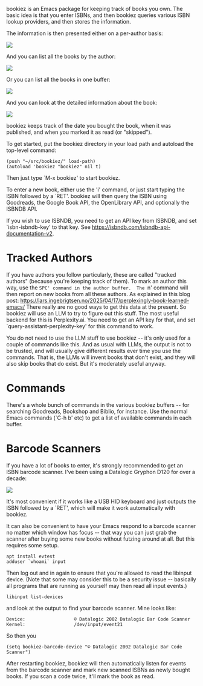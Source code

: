 bookiez is an Emacs package for keeping track of books you own.  The
basic idea is that you enter ISBNs, and then bookiez queries various
ISBN lookup providers, and then stores the information.

The information is then presented either on a per-author basis:

![](https://lars.ingebrigtsen.no/?p=114764)

And you can list all the books by the author:

![](https://lars.ingebrigtsen.no/?p=114765)

Or you can list all the books in one buffer:

![](https://lars.ingebrigtsen.no/?p=114766)

And you can look at the detailed information about the book:

![](https://lars.ingebrigtsen.no/?p=114767)

bookiez keeps track of the date you bought the book, when it was
published, and when you marked it as read (or "skipped").

To get started, put the bookiez directory in your load path and
autoload the top-level command:

    (push "~/src/bookiez/" load-path)
    (autoload 'bookiez "bookiez" nil t)
	
Then just type `M-x bookiez' to start bookiez.

To enter a new book, either use the 'i' command, or just start typing
the ISBN followed by a `RET'.  bookiez will then query the ISBN using
Goodreads, the Google Book API, the OpenLibrary API, and optionally
the ISBNDB API.

If you wish to use ISBNDB, you need to get an API key from ISBNDB, and
set `isbn-isbndb-key' to that key.  See
https://isbndb.com/isbndb-api-documentation-v2.

Tracked Authors
===============

If you have authors you follow particularly, these are called "tracked
authors" (because you're keeping track of them).  To mark an author
this way, use the `SPC' command in the author buffer.  The `n' command
will then report on new books from all these authors.  As explained in 
this blog post:
https://lars.ingebrigtsen.no/2025/04/17/perplexingly-book-learned-emacs/ 
There really are no good ways to get this data at the present.  So
bookiez will use an LLM to try to figure out this stuff.  The most
useful backend for this is Perplexity.ai.  You need to get an API key
for that, and set `query-assistant-perplexity-key' for this command to
work.

You do not need to use the LLM stuff to use bookiez -- it's only used
for a couple of commands like this.  And as usual with LLMs, the
output is not to be trusted, and will usually give different results
ever time you use the commands.  That is, the LLMs will invent books
that don't exist, and they will also skip books that do exist.  But
it's moderately useful anyway.

Commands
========

There's a whole bunch of commands in the various bookiez buffers --
for searching Goodreads, Bookshop and Biblio, for instance.  Use the
normal Emacs commands (`C-h b' etc) to get a list of available
commands in each buffer.

Barcode Scanners
================

If you have a lot of books to enter, it's strongly recommended to get
an ISBN barcode scanner.  I've been using a Datalogic Gryphon D120 for
over a decade:

![](https://lars.ingebrigtsen.no/?p=114768)

It's most convenient if it works like a USB HID keyboard and just
outputs the ISBN followed by a `RET', which will make it work
automatically with bookiez.

It can also be convenient to have your Emacs respond to a barcode
scanner no matter which window has focus -- that way you can just grab
the scanner after buying some new books without futzing around at all.
But this requires some setup.

	apt install evtest
	adduser `whoami` input
	
Then log out and in again to ensure that you're allowed to read the
libinput device.  (Note that some may consider this to be a security
issue -- basically all programs that are running as yourself may then
read all input events.)

	libinput list-devices
	
and look at the output to find your barcode scanner.  Mine looks like:

	Device:                  © Datalogic 2002 Datalogic Bar Code Scanner
	Kernel:                  /dev/input/event21

So then you 

    (setq bookiez-barcode-device "© Datalogic 2002 Datalogic Bar Code Scanner")
	
After restarting bookiez, bookiez will then automatically listen for
events from the barcode scanner and mark new scanned ISBNs as newly
bought books.  If you scan a code twice, it'll mark the book as read.
